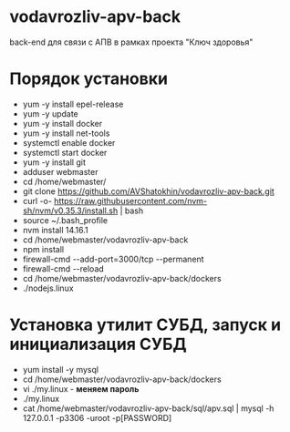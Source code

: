 # vodavrozliv-apv-back
back-end для связи с АПВ в рамках проекта "Ключ здоровья"

# Порядок установки

* yum -y install epel-release
* yum -y update
* yum -y install docker
* yum -y install net-tools
* systemctl enable docker
* systemctl start docker
* yum -y install git
* adduser webmaster
* cd /home/webmaster/
* git clone https://github.com/AVShatokhin/vodavrozliv-apv-back.git
* curl -o- https://raw.githubusercontent.com/nvm-sh/nvm/v0.35.3/install.sh | bash
* source ~/.bash_profile
* nvm install 14.16.1
* cd /home/webmaster/vodavrozliv-apv-back
* npm install
* firewall-cmd --add-port=3000/tcp --permanent
* firewall-cmd --reload
* cd /home/webmaster/vodavrozliv-apv-back/dockers
* ./nodejs.linux

# Установка утилит СУБД, запуск и инициализация СУБД

* yum install -y mysql
* cd /home/webmaster/vodavrozliv-apv-back/dockers
* vi ./my.linux - **меняем пароль**
* ./my.linux
* cat /home/webmaster/vodavrozliv-apv-back/sql/apv.sql | mysql -h 127.0.0.1 -p3306 -uroot -p[PASSWORD]

 
